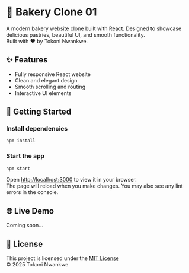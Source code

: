# 🍞 Bakery Clone 01

A modern bakery website clone built with React. Designed to showcase delicious pastries, beautiful UI, and smooth functionality.  
Built with ❤️ by Tokoni Nwankwe.

## ✨ Features

- Fully responsive React website  
- Clean and elegant design  
- Smooth scrolling and routing  
- Interactive UI elements  

## 🚀 Getting Started

### Install dependencies

```bash
npm install
```

### Start the app

```bash
npm start
```

Open [http://localhost:3000](http://localhost:3000) to view it in your browser.  
The page will reload when you make changes. You may also see any lint errors in the console.

## 🌐 Live Demo

Coming soon...

## 📝 License

This project is licensed under the [MIT License](./LICENSE)  
© 2025 Tokoni Nwankwe
